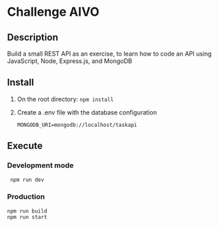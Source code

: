 # Challenge AIVO
## Description
Build a small REST API as an exercise, to learn how to code an API using JavaScript, Node, Express.js, and MongoDB 


## Install

 1. On the root directory: `npm install`
 2. Create a .env file with the database configuration

    `MONGODB_URI=mongodb://localhost/taskapi`

## Execute
 
### Development mode
   
     npm run dev
   
 ### Production 

    npm run build
    npm run start


